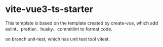 # vite-vue3-ts-starter

This template is based on the template created by create-vue, which add eslint、prettier、husky、commitlint to format code.

on branch unit-test, which has unit test tool vitest.
